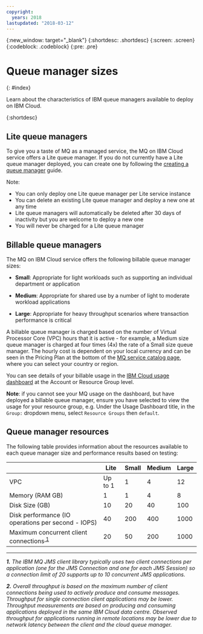 ```yaml
---
copyright:
  years: 2018
lastupdated: "2018-03-12"
---
```


{:new_window: target="_blank"}
{:shortdesc: .shortdesc}
{:screen: .screen}
{:codeblock: .codeblock}
{:pre: .pre}

# Queue manager sizes
{: #index}

Learn about the characteristics of IBM queue managers available to deploy on IBM Cloud.

{:shortdesc}

## Lite queue managers

To give you a taste of MQ as a managed service, the MQ on IBM Cloud service offers a Lite queue manager. If you do not currently have a Lite queue manager deployed, you can create one by following the [creating a queue manager](../mqoc_create_qm.html) guide.

Note:
* You can only deploy one Lite queue manager per Lite service instance
* You can delete an existing Lite queue manager and deploy a new one at any time
* Lite queue managers will automatically be deleted after 30 days of inactivity but you are welcome to deploy a new one
* You will never be charged for a Lite queue manager

## Billable queue managers

The MQ on IBM Cloud service offers the following billable queue manager sizes:
* **Small**: Appropriate for light workloads such as supporting an individual department or application

* **Medium**: Appropriate for shared use by a number of light to moderate workload applications

* **Large**: Appropriate for heavy throughput scenarios where transaction performance is critical

A billable queue manager is charged based on the number of Virtual Processor Core (VPC) hours that it is active - for example, a Medium size queue manager is charged at four times (4x) the rate of a Small size queue manager. The hourly cost is dependent on your local currency and can be seen in the Pricing Plan at the bottom of the [MQ service catalog page](https://console.bluemix.net/catalog/services/mq), where you can select your country or region.

You can see details of your billable usage in the [IBM Cloud usage dashboard](https://console.bluemix.net/account/usage) at the Account or Resource Group level.

**Note**: if you cannot see your MQ usage on the dashboard, but have deployed a billable queue manager, ensure you have selected to view the usage for your resource group, e.g. Under the Usage Dashboard title, in the `Group:` dropdown menu, select `Resource Groups` then `default`.

## Queue manager resources

The following table provides information about the resources available to each queue manager size and performance results based on testing:

|                               | Lite    | Small | Medium | Large |
|-------------------------------|---------|-------|--------|-------|
| VPC                           | Up to 1 | 1     | 4      | 12    |
| Memory (RAM GB)               | 1       | 1     | 4      | 8     |
| Disk Size (GB)                | 10      | 20    | 40     | 100   |
| Disk performance (IO operations per second - IOPS) | 40      | 200   | 400    | 1000  |
| Maximum concurrent client connections<sup id="a1">[ 1](#f1)</sup> | 20      | 50    | 200    | 1000  |

---

_<b id="f1">1.</b> The IBM MQ JMS client library typically uses two client connections per application (one for the JMS Connection and one for each JMS Session) so a connection limit of 20 supports up to 10 concurrent JMS applications._

_<b id="f2">2.</b> Overall throughput is based on the maximum number of client connections being used to actively produce and consume messages. Throughput for single connection client applications may be lower.
Throughput measurements are based on producing and consuming applications deployed in the same IBM Cloud data centre. Observed throughput for applications running in remote locations may be lower due to network latency between the client and the cloud queue manager._

